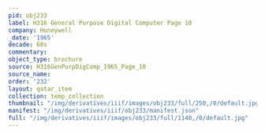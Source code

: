 ```yaml
---
pid: obj233
label: H316 General Purpose Digital Computer Page 10
company: Honeywell
_date: '1965'
decade: 60s
commentary:
object_type: brochure
source: H316GenPurpDigComp_1965_Page_10
source_name:
order: '232'
layout: qatar_item
collection: temp_collection
thumbnail: "/img/derivatives/iiif/images/obj233/full/250,/0/default.jpg"
manifest: "/img/derivatives/iiif/obj233/manifest.json"
full: "/img/derivatives/iiif/images/obj233/full/1140,/0/default.jpg"
---
```

